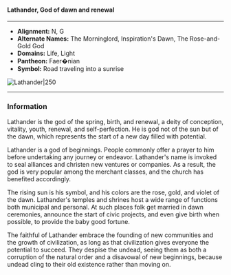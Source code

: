 #### Lathander, God of dawn and renewal
___

- **Alignment:** N, G
- **Alternate Names:** The Morninglord, Inspiration's Dawn, The Rose-and-Gold God
- **Domains:** Life, Light
- **Pantheon:** Faer�nian
- **Symbol:** Road traveling into a sunrise

![Lathander|250](https://5etools-mirror-1.github.io/img/deities/Symbol%20of%20Lathander.jpg)
___

### Information

Lathander is the god of the spring, birth, and renewal, a deity of conception, vitality, youth, renewal, and self-perfection. He is god not of the sun but of the dawn, which represents the start of a new day filled with potential.

Lathander is a god of beginnings. People commonly offer a prayer to him before undertaking any journey or endeavor. Lathander's name is invoked to seal alliances and christen new ventures or companies. As a result, the god is very popular among the merchant classes, and the church has benefited accordingly.

The rising sun is his symbol, and his colors are the rose, gold, and violet of the dawn. Lathander's temples and shrines host a wide range of functions both municipal and personal. At such places folk get married in dawn ceremonies, announce the start of civic projects, and even give birth when possible, to provide the baby good fortune.

The faithful of Lathander embrace the founding of new communities and the growth of civilization, as long as that civilization gives everyone the potential to succeed. They despise the undead, seeing them as both a corruption of the natural order and a disavowal of new beginnings, because undead cling to their old existence rather than moving on.